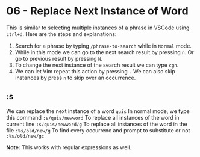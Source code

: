 # 06 - Replace Next Instance of Word

This is similar to selecting multiple instances of a phrase in VSCode using `ctrl+d`.
Here are the steps and explanations:

1. Search for a phrase by typing `/phrase-to-search` while in `Normal` mode.
2. While in this mode we can go to the next search result by pressing `n`. Or go to previous result by pressing `N`.
3. To change the next instance of the search result we can type `cgn`.
4. We can let Vim repeat this action by pressing `.`
   We can also skip instances by press `n` to skip over an occurrence.

## :s

We can replace the next instance of a word `quis`
In normal mode, we type this command
`:s/quis/newword`
To replace all instances of the word in current line
`:s/quis/newword/g`
To replace all instances of the word in the file
`:%s/old/new/g`
To find every occurrenc and prompt to substitute or not
`:%s/old/new/gc`

**Note:** This works with regular expressions as well.

